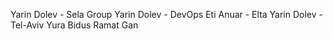 Yarin Dolev - Sela Group
Yarin Dolev - DevOps
Eti Anuar - Elta
Yarin Dolev - Tel-Aviv
Yura Bidus Ramat Gan
